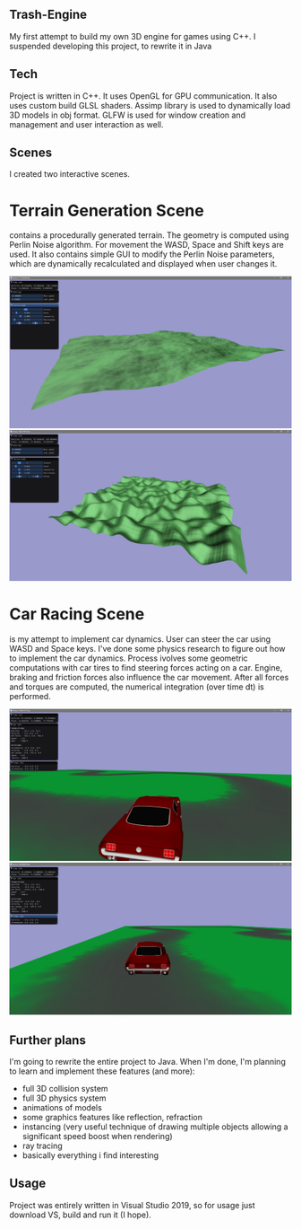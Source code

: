 ## Trash-Engine
My first attempt to build my own 3D engine for games using C++.
I suspended developing this project, to rewrite it in Java

## Tech
Project is written in C++.
It uses OpenGL for GPU communication. It also uses custom build GLSL shaders.
Assimp library is used to dynamically load 3D models in obj format.
GLFW is used for window creation and management and user interaction as well.

## Scenes
I created two interactive scenes.

# Terrain Generation Scene
contains a procedurally generated terrain. The geometry is computed using Perlin Noise algorithm.
For movement the WASD, Space and Shift keys are used.
It also contains simple GUI to modify the Perlin Noise parameters, which are dynamically recalculated and displayed when user changes it.

![Terrain 1 screen](https://github.com/koszar91/trash-engine-cpp/blob/master/screenshots/terrain1.png)
![Terrain 2 screen](https://github.com/koszar91/trash-engine-cpp/blob/master/screenshots/terrain2.png)

# Car Racing Scene
is my attempt to implement car dynamics.
User can steer the car using WASD and Space keys.
I've done some physics research to figure out how to implement the car dynamics.
Process ivolves some geometric computations with car tires to find steering forces acting on a car.
Engine, braking and friction forces also influence the car movement.
After all forces and torques are computed, the numerical integration (over time dt) is performed.

![Car 1 screen](https://github.com/koszar91/trash-engine-cpp/blob/master/screenshots/car1.png)
![Car 2 screen](https://github.com/koszar91/trash-engine-cpp/blob/master/screenshots/car2.png)

## Further plans
I'm going to rewrite the entire project to Java.
When I'm done, I'm planning to learn and implement these features (and more):
- full 3D collision system
- full 3D physics system
- animations of models
- some graphics features like reflection, refraction
- instancing (very useful technique of drawing multiple objects allowing a significant speed boost when rendering)
- ray tracing
- basically everything i find interesting

## Usage
Project was entirely written in Visual Studio 2019, so for usage just download VS, build and run it (I hope).
